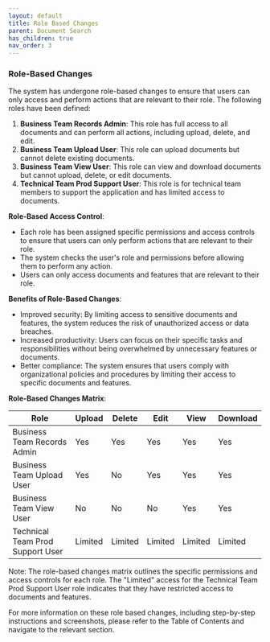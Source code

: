 ```yaml
---
layout: default
title: Role Based Changes
parent: Document Search
has_children: true
nav_order: 3
---
```

### Role-Based Changes
The system has undergone role-based changes to ensure that users can only access and perform actions that are relevant to their role. The following roles have been defined:

1. **Business Team Records Admin**: This role has full access to all documents and can perform all actions, including upload, delete, and edit.
2. **Business Team Upload User**: This role can upload documents but cannot delete existing documents.
3. **Business Team View User**: This role can view and download documents but cannot upload, delete, or edit documents.
4. **Technical Team Prod Support User**: This role is for technical team members to support the application and has limited access to documents.

**Role-Based Access Control**:

* Each role has been assigned specific permissions and access controls to ensure that users can only perform actions that are relevant to their role.
* The system checks the user's role and permissions before allowing them to perform any action.
* Users can only access documents and features that are relevant to their role.

**Benefits of Role-Based Changes**:

* Improved security: By limiting access to sensitive documents and features, the system reduces the risk of unauthorized access or data breaches.
* Increased productivity: Users can focus on their specific tasks and responsibilities without being overwhelmed by unnecessary features or documents.
* Better compliance: The system ensures that users comply with organizational policies and procedures by limiting their access to specific documents and features.

**Role-Based Changes Matrix**:

| Role | Upload | Delete | Edit | View | Download |
| --- | --- | --- | --- | --- | --- |
| Business Team Records Admin | Yes | Yes | Yes | Yes | Yes |
| Business Team Upload User | Yes | No | Yes | Yes | Yes |
| Business Team View User | No | No | No | Yes | Yes |
| Technical Team Prod Support User | Limited | Limited | Limited | Limited | Limited |

Note: The role-based changes matrix outlines the specific permissions and access controls for each role. The "Limited" access for the Technical Team Prod Support User role indicates that they have restricted access to documents and features.

For more information on these role based changes, including step-by-step instructions and screenshots, please refer to the Table of Contents and navigate to the relevant section.
